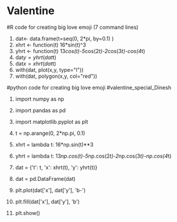# Valentine
#R code for creating big love emoji (7 command lines)
1. dat<- data.frame(t=seq(0, 2*pi, by=0.1) )
2. xhrt <- function(t) 16*sin(t)^3
3. yhrt <- function(t) 13*cos(t)-5*cos(2*t)-2*cos(3*t)-cos(4*t)
4. dat$y=yhrt(dat$t)
5. dat$x=xhrt(dat$t)
6. with(dat, plot(x,y, type="l"))
7. with(dat, polygon(x,y, col="red"))


#python code for creating big love emoji 
#valentine_special_Dinesh
1. import numpy as np
2. import pandas as pd
3. import matplotlib.pyplot as plt

4. t = np.arange(0, 2*np.pi, 0.1)
5. xhrt = lambda t: 16*np.sin(t)**3
6. yhrt = lambda t: 13*np.cos(t)-5*np.cos(2*t)-2*np.cos(3*t)-np.cos(4*t)

7. dat = {'t': t, 'x': xhrt(t), 'y': yhrt(t)}
8. dat = pd.DataFrame(dat)

9. plt.plot(dat['x'], dat['y'], 'b-')
10. plt.fill(dat['x'], dat['y'], 'b')
11. plt.show()
